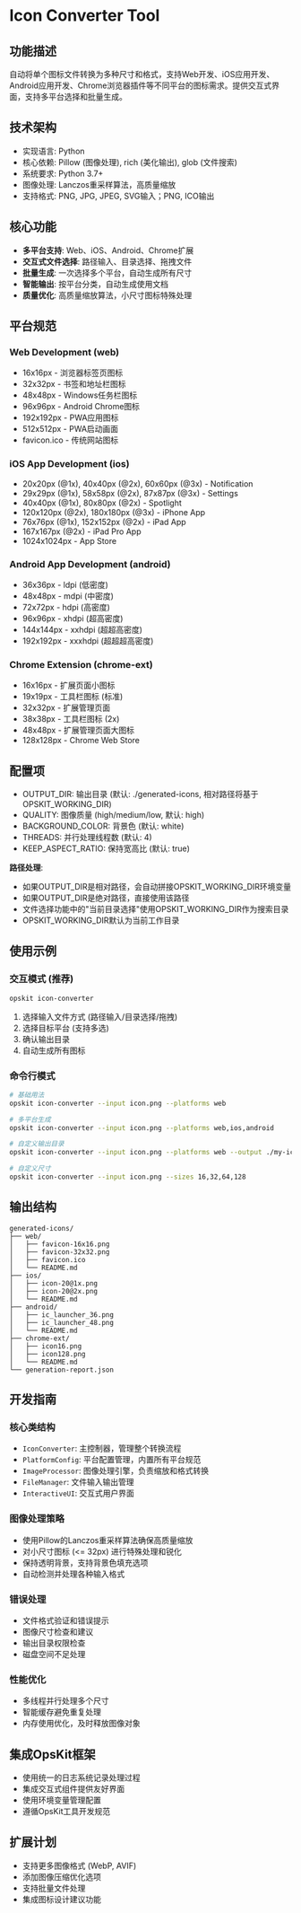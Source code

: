 # Icon Converter Tool

## 功能描述
自动将单个图标文件转换为多种尺寸和格式，支持Web开发、iOS应用开发、Android应用开发、Chrome浏览器插件等不同平台的图标需求。提供交互式界面，支持多平台选择和批量生成。

## 技术架构
- 实现语言: Python
- 核心依赖: Pillow (图像处理), rich (美化输出), glob (文件搜索)
- 系统要求: Python 3.7+
- 图像处理: Lanczos重采样算法，高质量缩放
- 支持格式: PNG, JPG, JPEG, SVG输入；PNG, ICO输出

## 核心功能
- **多平台支持**: Web、iOS、Android、Chrome扩展
- **交互式文件选择**: 路径输入、目录选择、拖拽文件
- **批量生成**: 一次选择多个平台，自动生成所有尺寸
- **智能输出**: 按平台分类，自动生成使用文档
- **质量优化**: 高质量缩放算法，小尺寸图标特殊处理

## 平台规范

### Web Development (web)
- 16x16px - 浏览器标签页图标
- 32x32px - 书签和地址栏图标
- 48x48px - Windows任务栏图标
- 96x96px - Android Chrome图标
- 192x192px - PWA应用图标
- 512x512px - PWA启动画面
- favicon.ico - 传统网站图标

### iOS App Development (ios)
- 20x20px (@1x), 40x40px (@2x), 60x60px (@3x) - Notification
- 29x29px (@1x), 58x58px (@2x), 87x87px (@3x) - Settings
- 40x40px (@1x), 80x80px (@2x) - Spotlight
- 120x120px (@2x), 180x180px (@3x) - iPhone App
- 76x76px (@1x), 152x152px (@2x) - iPad App
- 167x167px (@2x) - iPad Pro App
- 1024x1024px - App Store

### Android App Development (android)
- 36x36px - ldpi (低密度)
- 48x48px - mdpi (中密度)
- 72x72px - hdpi (高密度)
- 96x96px - xhdpi (超高密度)
- 144x144px - xxhdpi (超超高密度)
- 192x192px - xxxhdpi (超超超高密度)

### Chrome Extension (chrome-ext)
- 16x16px - 扩展页面小图标
- 19x19px - 工具栏图标 (标准)
- 32x32px - 扩展管理页面
- 38x38px - 工具栏图标 (2x)
- 48x48px - 扩展管理页面大图标
- 128x128px - Chrome Web Store

## 配置项
- OUTPUT_DIR: 输出目录 (默认: ./generated-icons, 相对路径将基于OPSKIT_WORKING_DIR)
- QUALITY: 图像质量 (high/medium/low, 默认: high)
- BACKGROUND_COLOR: 背景色 (默认: white)
- THREADS: 并行处理线程数 (默认: 4)
- KEEP_ASPECT_RATIO: 保持宽高比 (默认: true)

**路径处理**:
- 如果OUTPUT_DIR是相对路径，会自动拼接OPSKIT_WORKING_DIR环境变量
- 如果OUTPUT_DIR是绝对路径，直接使用该路径
- 文件选择功能中的"当前目录选择"使用OPSKIT_WORKING_DIR作为搜索目录
- OPSKIT_WORKING_DIR默认为当前工作目录

## 使用示例

### 交互模式 (推荐)
```bash
opskit icon-converter
```
1. 选择输入文件方式 (路径输入/目录选择/拖拽)
2. 选择目标平台 (支持多选)
3. 确认输出目录
4. 自动生成所有图标

### 命令行模式
```bash
# 基础用法
opskit icon-converter --input icon.png --platforms web

# 多平台生成
opskit icon-converter --input icon.png --platforms web,ios,android

# 自定义输出目录
opskit icon-converter --input icon.png --platforms web --output ./my-icons/

# 自定义尺寸
opskit icon-converter --input icon.png --sizes 16,32,64,128
```

## 输出结构
```
generated-icons/
├── web/
│   ├── favicon-16x16.png
│   ├── favicon-32x32.png
│   ├── favicon.ico
│   └── README.md
├── ios/
│   ├── icon-20@1x.png
│   ├── icon-20@2x.png
│   └── README.md
├── android/
│   ├── ic_launcher_36.png
│   ├── ic_launcher_48.png
│   └── README.md
├── chrome-ext/
│   ├── icon16.png
│   ├── icon128.png
│   └── README.md
└── generation-report.json
```

## 开发指南

### 核心类结构
- `IconConverter`: 主控制器，管理整个转换流程
- `PlatformConfig`: 平台配置管理，内置所有平台规范
- `ImageProcessor`: 图像处理引擎，负责缩放和格式转换
- `FileManager`: 文件输入输出管理
- `InteractiveUI`: 交互式用户界面

### 图像处理策略
- 使用Pillow的Lanczos重采样算法确保高质量缩放
- 对小尺寸图标 (<= 32px) 进行特殊处理和锐化
- 保持透明背景，支持背景色填充选项
- 自动检测并处理各种输入格式

### 错误处理
- 文件格式验证和错误提示
- 图像尺寸检查和建议
- 输出目录权限检查
- 磁盘空间不足处理

### 性能优化
- 多线程并行处理多个尺寸
- 智能缓存避免重复处理
- 内存使用优化，及时释放图像对象

## 集成OpsKit框架
- 使用统一的日志系统记录处理过程
- 集成交互式组件提供友好界面
- 使用环境变量管理配置
- 遵循OpsKit工具开发规范

## 扩展计划
- 支持更多图像格式 (WebP, AVIF)
- 添加图像压缩优化选项
- 支持批量文件处理
- 集成图标设计建议功能